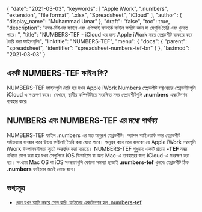 {
  "date": "2021-03-03",
  "keywords": [
    "Apple iWork",
    ".numbers",
    "extension",
    "file format",
    ".xlsx",
    "Spreadsheet",
    "iCloud"
  ],
  "author": {
    "display_name": "Muhammad Umar"
  },
  "draft": "false",
  "toc": true,
  "description": "নম্বর-টিইএফ ফাইল এবং এপিআই সম্পর্কে ফাইল ফর্ম্যাট জ্ঞান যা সেগুলি তৈরি এবং খুলতে পারে।",
  "title": "NUMBERS-TEF - iCloud এর জন্য Apple iWork নম্বর স্প্রেডশীট ব্যবহার করে তৈরি করা ফাইলগুলি৷",
  "linktitle": "NUMBERS-TEF",
  "menu": {
    "docs": {
      "parent": "spreadsheet",
      "identifier": "spreadsheet-numbers-tef-bn"
    }
  },
  "lastmod": "2021-03-03"
}

## একটি NUMBERS-TEF ফাইল কি?
NUMBERS-TEF ফাইলগুলি তৈরি হয় যখন Apple iWork Numbers স্প্রেডশীট সফ্টওয়্যার স্প্রেডশীটগুলি iCloud এ সংরক্ষণ করে। যেখানে, স্থানীয় কম্পিউটারে সংরক্ষিত নম্বর স্প্রেডশীটগুলি **.numbers** এক্সটেনশন ব্যবহার করে৷


## NUMBERS এবং NUMBERS-TEF এর মধ্যে পার্থক্য
NUMBERS-TEF ফাইল .numbers এর মত অনুরূপ স্প্রেডশীট। অ্যাপল আইওয়ার্ক নম্বর স্প্রেডশীট সফ্টওয়্যার ব্যবহার করে উভয় ফাইলই তৈরি করা যেতে পারে। অনুগ্রহ করে মনে রাখবেন যে Apple iWork নম্বরগুলি iWork উত্পাদনশীলতা স্যুটে অন্তর্ভুক্ত করা হয়েছে। NUMBERS-TEF শুধুমাত্র একটি প্রত্যয় **-TEF** নম্বর নথিতে যোগ করা হয় যখন সেগুলিকে iOS ডিভাইসে বা অন্য Mac-এ ব্যবহারের জন্য iCloud-এ সংরক্ষণ করা হয়।
সংখ্যার Mac OS বা iOS সংস্করণগুলি কোনো সমস্যা ছাড়াই **.numbers-tef** খুলবে৷ স্প্রেডশীট ঠিক **.numbers** ফাইলের মতই লোড হবে।

## তথ্যসূত্র ##

* [কেন যখন আমি নম্বরে সেভ করি, ফাইলের এক্সটেনশন হল .numbers-tef](https://ifelix.co.uk/tech/iwork/numbers/numbers001.html)



